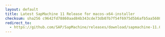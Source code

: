 ```yaml
---
layout: default
title: Latest SapMachine 11 Release for macos-x64-installer
checksum: sha256 c9642fd78860aad84b343cde73db07b7f54f6975d5b6afb5aa56082fa9b7f3ed
redirect_to:
  - https://github.com/SAP/SapMachine/releases/download/sapmachine-11.0.24/sapmachine-jre-11.0.24_macos-x64_bin.dmg
---
```

